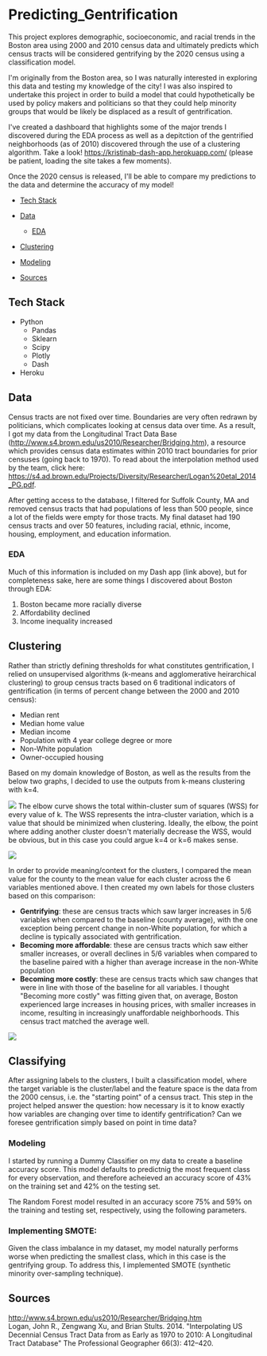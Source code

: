 # Predicting_Gentrification

This project explores demographic, socioeconomic, and racial trends in the Boston area using 2000 and 2010 census data and ultimately predicts which census tracts will be considered gentrifying by the 2020 census using a classification model.

I'm originally from the Boston area, so I was naturally interested in exploring this data and testing my knowledge of the city! I was also inspired to undertake this project in order to build a model that could hypothetically be used by policy makers and politicians so that they could help minority groups that would be likely be displaced as a result of gentrification.

I've created a dashboard that highlights some of the major trends I discovered during the EDA process as well as a depitction of the gentrified neighborhoods (as of 2010) discovered through the use of a clustering algorithm. Take a look! https://kristinab-dash-app.herokuapp.com/ (please be patient, loading the site takes a few moments).

Once the 2020 census is released, I'll be able to compare my predictions to the data and determine the accuracy of my model!

- [Tech Stack](#tech-stack)

- [Data](#data)
  - [EDA](#eda)

- [Clustering](#clustering)

- [Modeling](#modeling) 

- [Sources](#sources)

## Tech Stack
- Python
  - Pandas
  - Sklearn
  - Scipy
  - Plotly
  - Dash
- Heroku

## Data

Census tracts are not fixed over time. Boundaries are very often redrawn by politicians, which complicates looking at census data over time. As a result, I got my data from the Longitudinal Tract Data Base (http://www.s4.brown.edu/us2010/Researcher/Bridging.htm), a resource which provides census data estimates within 2010 tract boundaries for prior censuses (going back to 1970). To read about the interpolation method used by the team, click here: https://s4.ad.brown.edu/Projects/Diversity/Researcher/Logan%20etal_2014_PG.pdf.

After getting access to the database, I filtered for Suffolk County, MA and removed census tracts that had populations of less than 500 people, since a lot of the fields were empty for those tracts. My final dataset had 190 census tracts and over 50 features, including racial, ethnic, income, housing, employment, and education information.

### EDA

Much of this information is included on my Dash app (link above), but for completeness sake, here are some things I discovered about Boston through EDA:

1. Boston became more racially diverse
2. Affordability declined
3. Income inequality increased

## Clustering

Rather than strictly defining thresholds for what constitutes gentrification, I relied on unsupervised algorithms (k-means and agglomerative heirarchical clustering) to group census tracts based on 6 traditional indicators of gentrification (in terms of percent change between the 2000 and 2010 census):
- Median rent
- Median home value
- Median income
- Population with 4 year college degree or more
- Non-White population
- Owner-occupied housing

Based on my domain knowledge of Boston, as well as the results from the below two graphs, I decided to use the outputs from k-means clustering with k=4. 

![](/Images/Elbow_curve.png)
The elbow curve shows the total within-cluster sum of squares (WSS) for every value of k. The WSS represents the intra-cluster variation, which is a value that should be minimized when clustering. Ideally, the elbow, the point where adding another cluster doesn't materially decrease the WSS, would be obvious, but in this case you could argue k=4 or k=6 makes sense.

![](/Images/Silhouette.png)

In order to provide meaning/context for the clusters, I compared the mean value for the county to the mean value for each cluster across the 6 variables mentioned above. I then created my own labels for those clusters based on this comparison:
- **Gentrifying**: these are census tracts which saw larger increases in 5/6 variables when compared to the baseline (county average), with the one exception being percent change in non-White population, for which a decline is typically associated with gentrification.  
- **Becoming more affordable**: these are census tracts which saw either smaller increases, or overall declines in 5/6 variables when compared to the baseline paired with a higher than average increase in the non-White population
- **Becoming more costly**: these are census tracts which saw changes that were in line with those of the baseline for all variables. I thought "Becoming more costly" was fitting given that, on average, Boston experienced large increases in housing prices, with smaller increases in income, resulting in increasingly unaffordable neighborhoods. This census tract matched the average well.

![](/Images/Cluster_radar_plot.png)

## Classifying
After assigning labels to the clusters, I built a classification model, where the target variable is the cluster/label and the feature space is the data from the 2000 census, i.e. the "starting point" of a census tract. This step in the project helped answer the question: how necessary is it to know exactly how variables are changing over time to identify gentrification? Can we foresee gentrification simply based on point in time data?

### Modeling
I started by running a Dummy Classifier on my data to create a baseline accuracy score. This model defaults to predictnig the most frequent class for every observation, and therefore acheieved an accuracy score of 43% on the training set and 42% on the testing set.

The Random Forest model resulted in an accuracy score 75% and 59% on the training and testing set, respectively, using the following parameters.

### Implementing SMOTE:
Given the class imbalance in my dataset, my model naturally performs worse when predicting the smallest class, which in this case is the gentrifying group. To address this, I implemented SMOTE (synthetic minority over-sampling technique).

## Sources
http://www.s4.brown.edu/us2010/Researcher/Bridging.htm <br>
Logan, John R., Zengwang Xu, and Brian Stults. 2014. "Interpolating US Decennial Census Tract Data from as Early as 1970 to 2010: A Longitudinal Tract Database" The Professional Geographer 66(3): 412–420.
